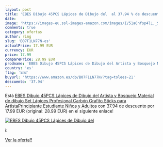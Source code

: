 ```yaml
---
layout: post
title: 'EBES Dibujo 45PCS Lápices de Dibujo del  al 37.94 % de descuento'
date: 
image: 'https://images-eu.ssl-images-amazon.com/images/I/51aCnfsp4lL._SL200_.jpg'
comments: true
category: ofertas
author: ring
slug: 'B07F1LN77N-es'
actualPrice: 17.99 EUR
currency: EUR
price: 17.99
comparePrice: 28.99 EUR
prodname: 'EBES Dibujo 45PCS Lápices de Dibujo del Artista y Bosquejo Material de dibujo Set Lápices Profesional Carbón Grafito Sticks para ArtistaPrincipiante Estudiante Niños y Adultos'
country: 'es'
flag: '🇪🇸'
buyurl: 'https://www.amazon.es/dp/B07F1LN77N/?tag=tolees-21'
descuento: '37.94'
---
```


Está [EBES Dibujo 45PCS Lápices de Dibujo del Artista y Bosquejo Material de dibujo Set Lápices Profesional Carbón Grafito Sticks para ArtistaPrincipiante Estudiante Niños y Adultos](https://www.amazon.es/dp/B07F1LN77N/?tag=tolees-21) con 37.94 de descuento por 17.99 EUR (original: 28.99 EUR) en el siguiente enlace!

[![EBES Dibujo 45PCS Lápices de Dibujo del ](https://images-eu.ssl-images-amazon.com/images/I/51aCnfsp4lL._SL200_.jpg)](https://www.amazon.es/dp/B07F1LN77N/?tag=tolees-21)

ℹ️:


[Ver la oferta!!](https://www.amazon.es/dp/B07F1LN77N/?tag=tolees-21)

